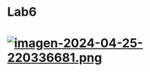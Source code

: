 # Lab6

# [![imagen-2024-04-25-220336681.png](https://i.postimg.cc/5NT3tCcv/imagen-2024-04-25-220336681.png)](https://postimg.cc/RN1fsqZV)
